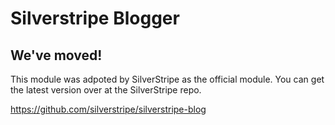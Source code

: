 Silverstripe Blogger
====================


## We've moved!

This module was adpoted by SilverStripe as the official module. You can get the latest version over at the SilverStripe repo.

https://github.com/silverstripe/silverstripe-blog
